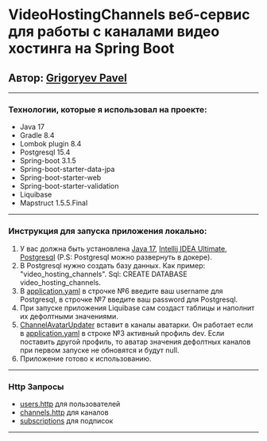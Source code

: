 # VideoHostingChannels веб-сервис для работы с каналами видео хостинга на Spring Boot

## Автор: [Grigoryev Pavel](https://pavelgrigoryev.github.io/GrigoryevPavel/)

***

### Технологии, которые я использовал на проекте:

* Java 17
* Gradle 8.4
* Lombok plugin 8.4
* Postgresql 15.4
* Spring-boot 3.1.5
* Spring-boot-starter-data-jpa
* Spring-boot-starter-web
* Spring-boot-starter-validation
* Liquibase
* Mapstruct 1.5.5.Final

***

### Инструкция для запуска приложения локально:

1. У вас должна быть установлена
   [Java 17](https://www.oracle.com/java/technologies/javase/jdk17-archive-downloads.html),
   [Intellij IDEA Ultimate](https://www.jetbrains.com/idea/download/),
   [Postgresql](https://www.postgresql.org/download/) (P.S: Postgresql можно развернуть в докере).
2. В Postgresql нужно создать базу данных. Как пример: "video_hosting_channels". Sql: CREATE DATABASE
   video_hosting_channels.
3. В [application.yaml](src/main/resources/application.yaml) в строчке №6 введите ваш username для Postgresql, в строчке
   №7 введите ваш password для Postgresql.
4. При запуске приложения Liquibase сам создаст таблицы и наполнит их дефолтными значениями.
5. [ChannelAvatarUpdater](src/main/java/ru/clevertec/videohostingchannels/listener/ChannelAvatarUpdater.java) вставит в
   каналы аватарки. Он работает если в [application.yaml](src/main/resources/application.yaml) в строке №3 активный
   профиль dev. Если поставить другой профиль, то аватар значения дефолтных каналов при первом запуске не обновятся и
   будут null.
6. Приложение готово к использованию.

***

### Http Запросы

* [users.http](src/main/resources/http/users.http) для пользователей
* [channels.http](src/main/resources/http/channels.http) для каналов
* [subscriptions](src/main/resources/http/subscriptions.http) для подписок

***
